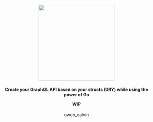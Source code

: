 <p align="center">
  <img width="250px" src="https://i.imgur.com/wBLz3q5.png">
</p>
<h4>
  <p align="center">
    Create your GraphQL API based on your structs (DRY) while using the power of Go
  </p>
  <p align="center">
    WIP
  </p>
</h4>
<p align="center">
  owen_calvin
</p>
